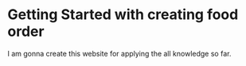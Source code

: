 # Getting Started with creating food order

I am gonna create this website for applying the all knowledge so far. 

